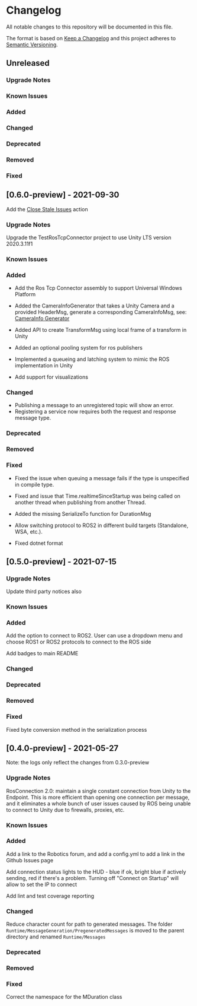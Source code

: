 # Changelog

All notable changes to this repository will be documented in this file.

The format is based on [Keep a Changelog](http://keepachangelog.com/en/1.0.0/) and this project adheres to [Semantic Versioning](http://semver.org/spec/v2.0.0.html).

## Unreleased

### Upgrade Notes

### Known Issues

### Added

### Changed

### Deprecated

### Removed

### Fixed


## [0.6.0-preview] - 2021-09-30

Add the [Close Stale Issues](https://github.com/marketplace/actions/close-stale-issues) action

### Upgrade Notes

Upgrade the TestRosTcpConnector project to use Unity LTS version 2020.3.11f1

### Known Issues

### Added

  - Add the Ros Tcp Connector assembly to support Universal Windows Platform

  - Added the CameraInfoGenerator that takes a Unity Camera and a provided HeaderMsg, generate a corresponding CameraInfoMsg, see:
    [CameraInfo Generator](https://github.com/Unity-Technologies/ROS-TCP-Connector/issues/133)
  - Added API to create TransformMsg using local frame of a transform in Unity

- Added an optional pooling system for ros publishers
- Implemented a queueing and latching system to mimic the ROS implementation in Unity
- Add support for visualizations

### Changed
- Publishing a message to an unregistered topic will show an error.
- Registering a service now requires both the request and response message type.

### Deprecated

### Removed

### Fixed
  - Fixed the issue when queuing a message fails if the type is unspecified in compile type.
  - Fixed and issue that Time.realtimeSinceStartup was being called on another thread when publishing from another Thread.

  - Added the missing SerializeTo function for DurationMsg

  - Allow switching protocol to ROS2 in different build targets (Standalone, WSA, etc.).

  - Fixed dotnet format

## [0.5.0-preview] - 2021-07-15

### Upgrade Notes

Update third party notices also

### Known Issues

### Added

Add the option to connect to ROS2. User can use a dropdown menu and choose ROS1 or ROS2 protocols to connect to the ROS side

Add badges to main README

### Changed

### Deprecated

### Removed

### Fixed

Fixed byte conversion method in the serialization process

## [0.4.0-preview] - 2021-05-27

Note: the logs only reflect the changes from 0.3.0-preview

### Upgrade Notes

RosConnection 2.0: maintain a single constant connection from Unity to the Endpoint. This is more efficient than opening one connection per message, and it eliminates a whole bunch of user issues caused by ROS being unable to connect to Unity due to firewalls, proxies, etc.

### Known Issues

### Added

Add a link to the Robotics forum, and add a config.yml to add a link in the Github Issues page

Add connection status lights to the HUD - blue if ok, bright blue if actively sending, red if there's a problem. Turning off "Connect on Startup" will allow to set the IP to connect

Add lint and test coverage reporting

### Changed

Reduce character count for path to generated messages. The folder `Runtime/MessageGeneration/PregeneratedMessages` is moved to the parent directory and renamed `Runtime/Messages`

### Deprecated

### Removed

### Fixed

Correct the namespace for the MDuration class
